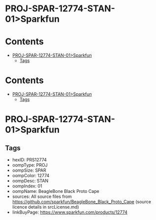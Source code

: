 
PROJ-SPAR-12774-STAN-01>Sparkfun
================================

Contents
========

* [PROJ-SPAR-12774-STAN-01>Sparkfun](#proj-spar-12774-stan-01sparkfun)
	* [Tags](#tags)

Contents
========

* [PROJ-SPAR-12774-STAN-01>Sparkfun](#proj-spar-12774-stan-01sparkfun)
	* [Tags](#tags)

# PROJ-SPAR-12774-STAN-01>Sparkfun

## Tags

- hexID: PRS12774
- oompType: PROJ
- oompSize: SPAR
- oompColor: 12774
- oompDesc: STAN
- oompIndex: 01
- oompName: BeagleBone Black Proto Cape
- sources: All source files from https://github.com/sparkfun/BeagleBone_Black_Proto_Cape (source licence details in srcLicense.md)
- linkBuyPage: https://www.sparkfun.com/products/12774
